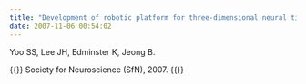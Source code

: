 ```yaml
---
title: "Development of robotic platform for three-dimensional neural tissue engineering using independent multi-model cell-scaffold printing."
date: 2007-11-06 00:54:02
---
```


Yoo SS, Lee JH, Edminster K, Jeong B. 

{{<format bright-green>}}
Society for Neuroscience (SfN), 2007.
{{</format>}}